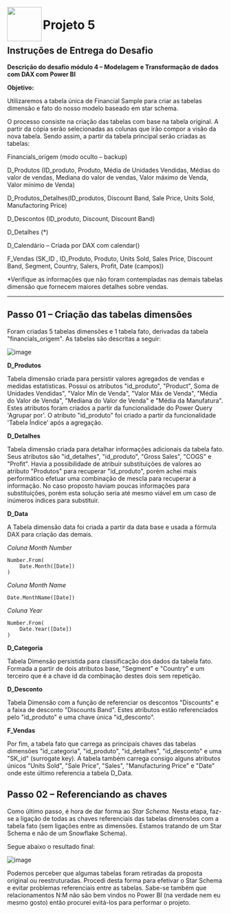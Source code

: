 <picture> <img align="left" src="https://hermes.digitalinnovation.one/tracks/b9b2973e-b2be-4bf0-b6b2-57a6c8354a95.png" width = 80px></picture> 
# Projeto 5

## Instruções de Entrega do Desafio

**Descrição do desafio módulo 4 – Modelagem e Transformação de dados com DAX com Power BI**

**Objetivo:**

Utilizaremos a tabela única de Financial Sample para criar as tabelas dimensão e fato do nosso modelo baseado em star schema.

O processo consiste na criação das tabelas com base na tabela original. A partir da cópia serão selecionadas as colunas que irão compor a visão da nova tabela. Sendo assim, a partir da tabela principal serão criadas as tabelas:

Financials_origem (modo oculto – backup)

D_Produtos (ID_produto, Produto, Média de Unidades Vendidas, Médias do valor de vendas, Mediana do valor de vendas, Valor máximo de Venda, Valor mínimo de Venda)

D_Produtos_Detalhes(ID_produtos, Discount Band, Sale Price, Units Sold, Manufactoring Price)

D_Descontos (ID_produto, Discount, Discount Band)

D_Detalhes (*)

D_Calendário – Criada por DAX com calendar()

F_Vendas (SK_ID , ID_Produto, Produto, Units Sold, Sales Price, Discount Band, Segment, Country, Salers, Profit, Date (campos))

*Verifique as informações que não foram contempladas nas demais tabelas dimensão que fornecem maiores detalhes sobre vendas.
______________________________________________________________________________________________________________________________________________

## Passo 01 – Criação das tabelas dimensões

Foram criadas 5 tabelas dimensões e 1 tabela fato, derivadas da tabela "financials_origem". As tabelas são descritas a seguir:

![image](https://user-images.githubusercontent.com/116984176/214748523-365556dd-b5b1-41e2-ac38-6546b86d20b1.png)

**D_Produtos**

Tabela dimensão criada para persistir valores agregados de vendas e medidas estatísticas. Possui os atributos "id_produto", "Product", Soma de Unidades Vendidas", "Valor Mín de Venda", "Valor Máx de Venda", "Média do Valor de Venda", "Mediana do Valor de Venda" e "Média da Manufatura". Estes atributos foram criados a partir da funcionalidade do Power Query 'Agrupar por'. O atributo "id_produto" foi criado a partir da funcionalidade 'Tabela Índice' após a agregação.

**D_Detalhes**

Tabela dimensão criada para detalhar informações adicionais da tabela fato. Seus atributos são "id_detalhes", "id_produto", "Gross Sales", "COGS" e "Profit". Havia a possibilidade de atribuir substituições de valores ao atributo "Produtos" para recuperar "id_produto", porém achei mais performático efetuar uma combinação de mescla para recuperar a informação. No caso proposto haviam poucas informações para substituíções, porém esta solução seria até mesmo viável em um caso de inúmeros índices para substituir.

**D_Data**

A Tabela dimensão data foi criada a partir da data base e usada a fórmula DAX para criação das demais. 

_Coluna Month Number_

    Number.From(
        Date.Month([Date])
    )

_Coluna Month Name_

    Date.MonthName([Date])

_Coluna Year_

    Number.From(
        Date.Year([Date])
    )

**D_Categoria**

Tabela Dimensão persistida para classificação dos dados da tabela fato. Formada a partir de dois atributos base, "Segment" e "Country" e um terceiro que é a chave id da combinação destes dois sem repetição.

**D_Desconto**

Tabela Dimensão com a função de referenciar os descontos "Discounts" e a faixa de desconto "Discounts Band". Estes atributos estão referenciados pelo "id_produto" e uma chave única "id_desconto".

**F_Vendas**

Por fim, a tabela fato que carrega as principais chaves das tabelas dimensões "id_categoria", "id_produto", "id_detalhes", "id_desconto" e uma "SK_id" (surrogate key). A tabela também carrega consigo alguns atributos únicos "Units Sold", "Sale Price", "Sales", "Manufacturing Price" e "Date" onde este último referencia a tabela D_Data.

## Passo 02 – Referenciando as chaves

Como último passo, é hora de dar forma ao _Star Schema_. Nesta etapa, faz-se a ligação de todas as chaves referenciais das tabelas dimensões com a tabela fato (sem ligações entre as dimensões. Estamos tratando de um Star Schema e não de um Snowflake Schema). 

Segue abaixo o resultado final:

![image](https://user-images.githubusercontent.com/116984176/214752906-8aa35e75-fc14-4b9a-b93c-db9e3a058151.png)

Podemos perceber que algumas tabelas foram retiradas da proposta original ou reestruturadas. Procedi desta forma para efetivar o Star Schema e evitar problemas referenciais entre as tabelas. Sabe-se também que relacionamentos N:M não são bem vindos no Power BI (na verdade nem eu mesmo gosto) então procurei evitá-los para performar o projeto.
